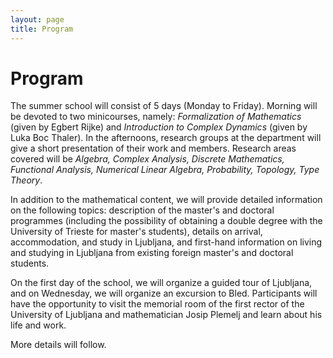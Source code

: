 ```yaml
---
layout: page
title: Program
---
```


# Program

The summer school will consist of 5 days (Monday to Friday). Morning will be devoted to two minicourses, namely: *Formalization of Mathematics* (given by Egbert Rijke) and *Introduction to Complex Dynamics* (given by Luka Boc Thaler). In the afternoons, research groups at the department will give a short presentation of their work and members. Research areas covered will be *Algebra, Complex Analysis, Discrete Mathematics, Functional Analysis, Numerical Linear Algebra, Probability, Topology, Type Theory*.

In addition to the mathematical content, we will provide detailed information on the following topics: description of the master's and doctoral programmes (including the possibility of obtaining a double degree with the University of Trieste for master's students), details on arrival, accommodation, and study in Ljubljana, and first-hand information on living and studying in Ljubljana from existing foreign master's and doctoral students.

On the first day of the school, we will organize a guided tour of Ljubljana, and on Wednesday, we will organize an excursion to Bled. Participants will have the opportunity to visit the memorial room of the first rector of the University of Ljubljana and mathematician Josip Plemelj and learn about his life and work.

More details will follow.
